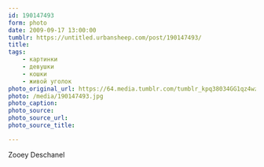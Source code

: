 ```yaml
---
id: 190147493
form: photo
date: 2009-09-17 13:00:00
tumblr: https://untitled.urbansheep.com/post/190147493/
title:
tags:
    - картинки
    - девушки
    - кошки
    - живой уголок
photo_original_url: https://64.media.tumblr.com/tumblr_kpq38034GG1qz4wzio1_1280.jpg
photo: /media/190147493.jpg
photo_caption: 
photo_source:
photo_source_url:
photo_source_title:

---
```


<p>Zooey Deschanel</p>

